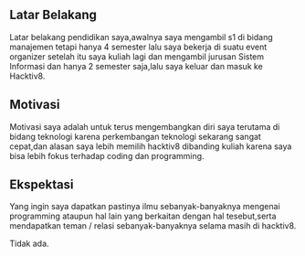 [//]: # (Ceritakan sedikit tentang latar belakangmu seperti pendidikan terakhir atau pekerjaan sebelumnya)
## Latar Belakang
Latar belakang pendidikan saya,awalnya saya mengambil s1 di bidang manajemen tetapi hanya 4 semester lalu saya bekerja di suatu event organizer setelah itu saya kuliah lagi dan mengambil jurusan Sistem Informasi dan hanya 2 semester saja,lalu saya keluar dan masuk ke Hacktiv8.

[//]: # (Motivasi apa yang mendorongmu untuk ikut program coding bootcamp di Hacktiv8?)
## Motivasi
Motivasi saya adalah untuk terus mengembangkan diri saya terutama di bidang teknologi karena perkembangan teknologi sekarang sangat cepat,dan alasan saya lebih memilih hacktiv8 dibanding kuliah karena saya bisa lebih fokus terhadap coding dan programming.

[//]: # (Beri tahu kami, apa yang ingin kamu dapatkan di Hacktiv8 dan apa yang ingin kamu capai setelah lulus dari sini?)
## Ekspektasi
Yang ingin saya dapatkan pastinya ilmu sebanyak-banyaknya mengenai programming ataupun hal lain yang berkaitan dengan hal tesebut,serta mendapatkan teman / relasi sebanyak-banyaknya selama masih di hacktiv8.

[//]: # (Apakah ada hal lain yang ingin disampaikan? Bila ada, kamu bebas untuk menuliskannya)
Tidak ada.
